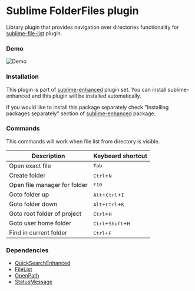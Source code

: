 # Sublime FolderFiles plugin

Library plugin that provides navigation over directories functionality for
[sublime-file-list](http://github.com/shagabutdinov/sublime-enhanced) plugin.


### Demo

![Demo](https://github.com/shagabutdinov/sublime-enhanced-demos/raw/master/folder_files.gif "Demo")


### Installation

This plugin is part of [sublime-enhanced](http://github.com/shagabutdinov/sublime-enhanced)
plugin set. You can install sublime-enhanced and this plugin will be installed
automatically.

If you would like to install this package separately check "Installing packages
separately" section of [sublime-enhanced](http://github.com/shagabutdinov/sublime-enhanced)
package.

### Commands

This commands will work when file list from directory is visible.

| Description                  | Keyboard shortcut                             |
|------------------------------|-----------------------------------------------|
| Open exact file              | <kbd>Tab</kbd>                                |
| Create folder                | <kbd>Ctrl</kbd>+<kbd>N</kbd>                  |
| Open file manager for folder | <kbd>F10</kbd>                                |
| Goto folder up               | <kbd>Alt</kbd>+<kbd>Ctrl</kbd>+<kbd>I</kbd>   |
| Goto folder down             | <kbd>Alt</kbd>+<kbd>Ctrl</kbd>+<kbd>K</kbd>   |
| Goto root folder of project  | <kbd>Ctrl</kbd>+<kbd>H</kbd>                  |
| Goto user home folder        | <kbd>Ctrl</kbd>+<kbd>Shift</kbd>+<kbd>H</kbd> |
| Find in current folder       | <kbd>Ctrl</kbd>+<kbd>F</kbd>                  |


### Dependencies

* [QuickSearchEnhanced](https://github.com/shagabutdinov/sublime-quick-search-enhanced)
* [FileList](https://github.com/shagabutdinov/sublime-file-list)
* [OpenPath](https://github.com/shagabutdinov/sublime-open-path)
* [StatusMessage](https://github.com/shagabutdinov/sublime-status-message)
